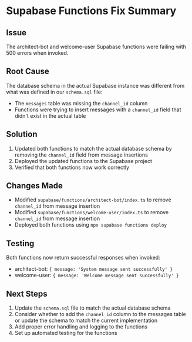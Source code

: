 # Supabase Functions Fix Summary

## Issue
The architect-bot and welcome-user Supabase functions were failing with 500 errors when invoked.

## Root Cause
The database schema in the actual Supabase instance was different from what was defined in our `schema.sql` file:
- The `messages` table was missing the `channel_id` column
- Functions were trying to insert messages with a `channel_id` field that didn't exist in the actual table

## Solution
1. Updated both functions to match the actual database schema by removing the `channel_id` field from message insertions
2. Deployed the updated functions to the Supabase project
3. Verified that both functions now work correctly

## Changes Made
- Modified `supabase/functions/architect-bot/index.ts` to remove `channel_id` from message insertion
- Modified `supabase/functions/welcome-user/index.ts` to remove `channel_id` from message insertion
- Deployed both functions using `npx supabase functions deploy`

## Testing
Both functions now return successful responses when invoked:
- architect-bot: `{ message: 'System message sent successfully' }`
- welcome-user: `{ message: 'Welcome message sent successfully' }`

## Next Steps
1. Update the `schema.sql` file to match the actual database schema
2. Consider whether to add the `channel_id` column to the messages table or update the schema to match the current implementation
3. Add proper error handling and logging to the functions
4. Set up automated testing for the functions